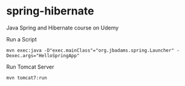 # spring-hibernate
Java Spring and Hibernate course on Udemy

Run a Script
```
mvn exec:java -D"exec.mainClass"="org.jbadams.spring.Launcher" -Dexec.args="HelloSpringApp"
```

Run Tomcat Server
```
mvn tomcat7:run
```
